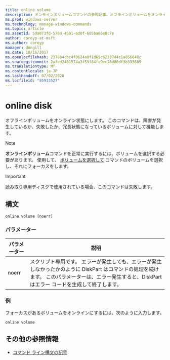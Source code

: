 ```yaml
---
title: online volume
description: オンラインボリュームコマンドの参照記事。オフラインボリュームをオンライン状態にします。
ms.prod: windows-server
ms.technology: manage-windows-commands
ms.topic: article
ms.assetid: 5da073fd-578d-4691-ad0f-605ba66e0c7e
author: coreyp-at-msft
ms.author: coreyp
manager: dongill
ms.date: 10/16/2017
ms.openlocfilehash: 2378b4cbc4f0624a0f1d65c62337d4c1a856648c
ms.sourcegitcommit: 2afed2461574a3f53f84fc9ec28d86df3b335685
ms.translationtype: MT
ms.contentlocale: ja-JP
ms.lasthandoff: 07/02/2020
ms.locfileid: "85933527"
---
```

# <a name="online-disk"></a>online disk

オフラインボリュームをオンライン状態にします。 このコマンドは、障害が発生しているか、失敗したか、冗長状態になっているボリュームに対して機能します。

> [!NOTE]
> **オンラインボリューム**コマンドを正常に実行するには、ボリュームを選択する必要があります。 使用して、 [ボリュームを選択して](select-volume.md) コマンドのボリュームを選択し、それにフォーカスをします。

> [!IMPORTANT]
> 読み取り専用ディスクで使用されている場合、このコマンドは失敗します。

## <a name="syntax"></a>構文

```
online volume [noerr]
```

### <a name="parameters"></a>パラメーター

| パラメーター | 説明 |
|--|--|
| noerr | スクリプト専用です。 エラーが発生しても、エラーが発生しなかったかのように DiskPart はコマンドの処理を続けます。 このパラメーターは、エラー発生すると、DiskPart はエラー コードを生成して終了します。 |

### <a name="examples"></a>例

フォーカスがあるボリュームをオンラインにするには、次のように入力します。

```
online volume
```

## <a name="additional-references"></a>その他の参照情報

- [コマンド ライン構文の記号](command-line-syntax-key.md)
